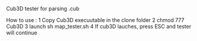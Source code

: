 Cub3D tester for parsing .cub

How to use :
1 Copy Cub3D execuutable in the clone folder
2 chmod 777 Cub3D
3 launch sh map_tester.sh
4 If cub3D lauches, press ESC and tester will continue
